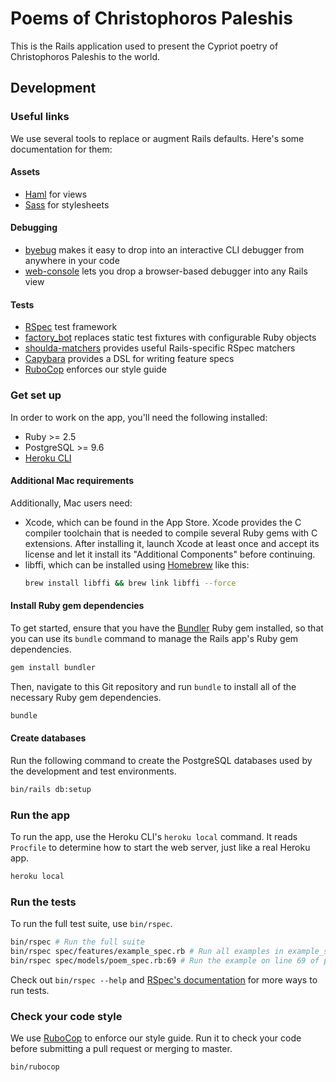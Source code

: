 # Poems of Christophoros Paleshis

This is the Rails application used to present the Cypriot poetry of Christophoros Paleshis to the world.

## Development

### Useful links

We use several tools to replace or augment Rails defaults. Here's some documentation for them:

#### Assets

* [Haml](http://haml.info) for views
* [Sass](http://sass-lang.com) for stylesheets

#### Debugging

* [byebug](https://github.com/deivid-rodriguez/byebug) makes it easy to drop into an interactive CLI debugger from anywhere in your code
* [web-console](https://github.com/rails/web-console) lets you drop a browser-based debugger into any Rails view

#### Tests

* [RSpec](https://rspec.info) test framework
* [factory_bot](https://github.com/thoughtbot/factory_bot) replaces static test fixtures with configurable Ruby objects
* [shoulda-matchers](https://github.com/thoughtbot/shoulda-matchers/tree/rails-5) provides useful Rails-specific RSpec matchers
* [Capybara](https://github.com/teamcapybara/capybara) provides a DSL for writing feature specs
* [RuboCop](https://github.com/bbatsov/rubocop) enforces our style guide

### Get set up

In order to work on the app, you'll need the following installed:

* Ruby >= 2.5
* PostgreSQL >= 9.6
* [Heroku CLI](https://devcenter.heroku.com/articles/heroku-cli)

#### Additional Mac requirements

Additionally, Mac users need:

* Xcode, which can be found in the App Store. Xcode provides the C compiler toolchain that is needed to compile several Ruby gems with C extensions. After installing it, launch Xcode at least once and accept its license and let it install its "Additional Components" before continuing.
* libffi, which can be installed using [Homebrew](https://brew.sh) like this:
  ```sh
  brew install libffi && brew link libffi --force
  ```

#### Install Ruby gem dependencies

To get started, ensure that you have the [Bundler](https://bundler.io) Ruby gem installed, so that you can use its `bundle` command to manage the Rails app's Ruby gem dependencies.

```sh
gem install bundler
```

Then, navigate to this Git repository and run `bundle` to install all of the necessary Ruby gem dependencies.

```sh
bundle
```

#### Create databases

Run the following command to create the PostgreSQL databases used by the development and test environments.

```sh
bin/rails db:setup
```

### Run the app

To run the app, use the Heroku CLI's `heroku local` command. It reads `Procfile` to determine how to start the web server, just like a real Heroku app.

```sh
heroku local
```

### Run the tests

To run the full test suite, use `bin/rspec`.

```sh
bin/rspec # Run the full suite
bin/rspec spec/features/example_spec.rb # Run all examples in example_spec.rb
bin/rspec spec/models/poem_spec.rb:69 # Run the example on line 69 of poem_spec.rb
```

Check out `bin/rspec --help` and [RSpec's documentation](http://rspec.info/documentation/3.7/rspec-core/#The_rspec_Command) for more ways to run tests.

### Check your code style

We use [RuboCop](https://github.com/bbatsov/rubocop) to enforce our style guide. Run it to check your code before submitting a pull request or merging to master.

```sh
bin/rubocop
```
